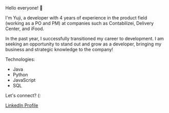 Hello everyone! 👋

I'm Yuji, a developer with 4 years of experience in the product field (working as a PO and PM) at companies such as Contabilizei, Delivery Center, and iFood.

In the past year, I successfully transitioned my career to development. I am seeking an opportunity to stand out and grow as a developer, bringing my business and strategic knowledge to the company!

Technologies:
* Java
* Python
* JavaScript
* SQL

Let's connect? (: 

[LinkedIn Profile](https://www.linkedin.com/in/yujiasofu/)
